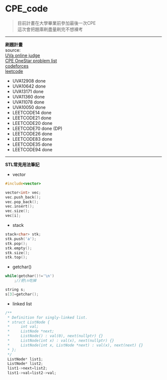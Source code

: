 # CPE_code  

> 目前計畫在大學畢業前參加最後一次CPE  
> 這次會把題庫刷盡量刷完不想裸考  
--- 
**刷題計畫**   
source:  
[UVa online judge](https://onlinejudge.org/index.php?option=com_frontpage&Itemid=1)  
[CPE OneStar problem list](https://cpe.cse.nsysu.edu.tw/environment.php#starList)  
[codeforces](https://codeforces.com/)  
[leetcode](https://leetcode.com/)  

+ UVA12908 done
+ UVA10642 done
+ UVA13171 done  
+ UVA11360 done  
+ UVA11078 done   
+ UVA10050 done   
+ LEETCODE14 done 
+ LEETCODE21 done 
+ LEETCODE20 done 
+ LEETCODE70 done (DP) 
+ LEETCODE26 done   
+ LEETCODE83 done  
+ LEETCODE35 done
+ LEETCODE94 done

--- 
**STL常見用法筆記**  
+ vector 
``` C
#include<vector>

vector<int> vec;
vec.push_back();
vec.pop_back();
vec.insert();
vec.size();
vec[i];

```
+ stack
``` C
stack<char> stk;
stk.push('a');
stk.pop();
stk.empty();
stk.size();
stk.top();
```
+ getchar()
``` C
while(getchar()!='\n')
    ;//把\n吃掉

string s;
s[3]=getchar();
```

+ linked list
``` C
/**
 * Definition for singly-linked list.
 * struct ListNode {
 *     int val;
 *     ListNode *next;
 *     ListNode() : val(0), next(nullptr) {}
 *     ListNode(int x) : val(x), next(nullptr) {}
 *     ListNode(int x, ListNode *next) : val(x), next(next) {}
 * };
 */
 ListNode* list1;
 ListNode* list2;
 list1->next=list2;
 list1->val=list2->val;
```




